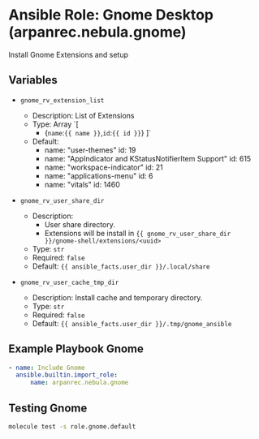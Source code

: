 # Ansible Role: Gnome Desktop (arpanrec.nebula.gnome)

Install Gnome Extensions and setup

## Variables

- `gnome_rv_extension_list`

  - Description: List of Extensions
  - Type: Array
    `[
    - {`name`:`{{ name }}`,`id`:`{{ id }}`}
      ]`
  - Default:
    - name: "user-themes"
      id: 19
    - name: "AppIndicator and KStatusNotifierItem Support"
      id: 615
    - name: "workspace-indicator"
      id: 21
    - name: "applications-menu"
      id: 6
    - name: "vitals"
      id: 1460

- `gnome_rv_user_share_dir`

  - Description:
    - User share directory.
    - Extensions will be install in `{{ gnome_rv_user_share_dir }}/gnome-shell/extensions/<uuid>`
  - Type: `str`
  - Required: `false`
  - Default: `{{ ansible_facts.user_dir }}/.local/share`

- `gnome_rv_user_cache_tmp_dir`

  - Description: Install cache and temporary directory.
  - Type: `str`
  - Required: `false`
  - Default: `{{ ansible_facts.user_dir }}/.tmp/gnome_ansible`

## Example Playbook Gnome

```yaml
- name: Include Gnome
  ansible.builtin.import_role:
      name: arpanrec.nebula.gnome
```

## Testing Gnome

```bash
molecule test -s role.gnome.default
```
